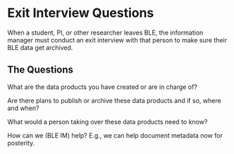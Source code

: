 # Exit Interview Questions

When a student, PI, or other researcher leaves BLE, the information manager must conduct an exit interview with that person to make sure their BLE data get archived.

## The Questions

What are the data products you have created or are in charge of?

Are there plans to publish or archive these data products and if so, where and when?

What would a person taking over these data products need to know?

How can we (BLE IM) help? E.g., we can help document metadata now for posterity.
